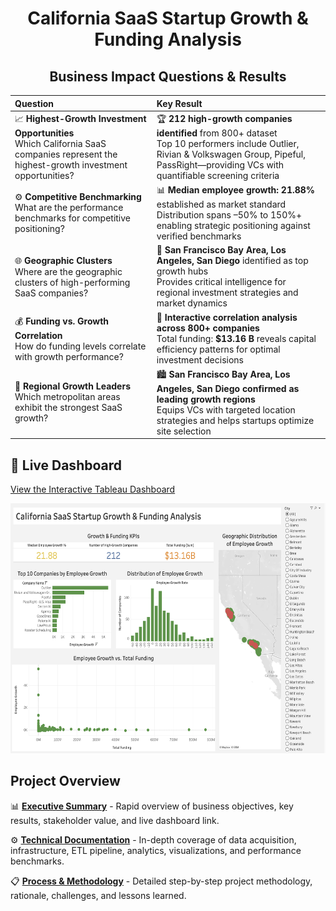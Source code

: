 <h1 align="center">California SaaS Startup Growth & Funding Analysis</h1>
<h2 align="center">Business Impact Questions & Results</h2>


| Question                                                                                                 | Key Result                                                                                                                         |
|:-------------------------------------------------------------------------------------------------------- |:-----------------------------------------------------------------------------------------------------------------------------------|
| 📈 **Highest-Growth Investment Opportunities**<br>Which California SaaS companies represent the highest-growth investment opportunities? | 🏆 **212 high-growth companies identified** from 800+ dataset<br>Top 10 performers include Outlier, Rivian & Volkswagen Group, Pipeful, PassRight—providing VCs with quantifiable screening criteria |
| ⚙️ **Competitive Benchmarking**<br>What are the performance benchmarks for competitive positioning?       | 📊 **Median employee growth: 21.88%** established as market standard<br>Distribution spans –50% to 150%+ enabling strategic positioning against verified benchmarks                                                               |
| 🌐 **Geographic Clusters**<br>Where are the geographic clusters of high-performing SaaS companies?        | 📍 **San Francisco Bay Area, Los Angeles, San Diego** identified as top growth hubs<br>Provides critical intelligence for regional investment strategies and market dynamics                                                                            |
| 💰 **Funding vs. Growth Correlation**<br>How do funding levels correlate with growth performance?         | 🔗 **Interactive correlation analysis across 800+ companies**<br>Total funding: **$13.16 B** reveals capital efficiency patterns for optimal investment decisions                                                                  |
| 📌 **Regional Growth Leaders**<br>Which metropolitan areas exhibit the strongest SaaS growth?             | 🏙️ **San Francisco Bay Area, Los Angeles, San Diego confirmed as leading growth regions**<br>Equips VCs with targeted location strategies and helps startups optimize site selection                                                                                                       |


## 🚀 Live Dashboard

[View the Interactive Tableau Dashboard](https://public.tableau.com/app/profile/farooq.syed6811/viz/CaliforniaSaaSStartupGrowthFundingAnalysis_17511350716100/CaliforniaSaaSStartupGrowthFundingAnalysis?publish=yes)

<img src="screenshots/tableaudashboard.png" width="600" height="400">

## Project Overview

📊 **[Executive Summary](executive-summary.md)** - Rapid overview of business objectives, key results, stakeholder value, and live dashboard link.

⚙️ **[Technical Documentation](technical-documentation.md)** - In-depth coverage of data acquisition, infrastructure, ETL pipeline, analytics, visualizations, and performance benchmarks.

📋 **[Process & Methodology](process.md)** - Detailed step-by-step project methodology, rationale, challenges, and lessons learned.
